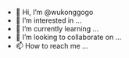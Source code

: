 - 👋 Hi, I’m @wukonggogo
- 👀 I’m interested in ...
- 🌱 I’m currently learning ...
- 💞️ I’m looking to collaborate on ...
- 📫 How to reach me ...

<!---
wukonggogo/wukonggogo is a ✨ special ✨ repository because its `README.md` (this file) appears on your GitHub profile.
You can click the Preview link to take a look at your changes.
--->
